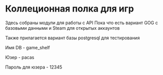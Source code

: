 # Коллеционная полка для игр
Здесь собраны модули для работы с API
Пока что есть вариант GOG с базовыми данными и Steam для открытых аккаунтов

Также прилагается вариант базы postgresql для тестирования

Имя DB - game_shelf

Юзер - pacas

Пароль для юзера - 12345

